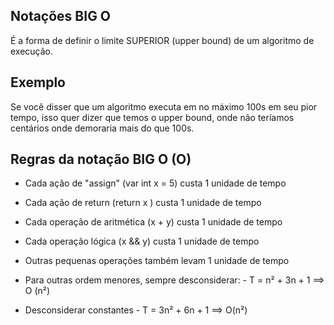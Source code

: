 ## Notações BIG O

É a forma de definir o limite SUPERIOR (upper bound) de um algoritmo de execução.

## Exemplo

Se você disser que um algoritmo executa em no máximo 100s em seu pior tempo, isso quer dizer que temos o upper bound, onde não teríamos centários onde demoraria mais do que 100s.


## Regras da notação BIG O (O)

- Cada ação de "assign" (var int x = 5) custa 1 unidade de tempo
- Cada ação de return (return x ) custa 1 unidade de tempo
- Cada operação de aritmética (x + y) custa 1 unidade de tempo
- Cada operação lógica (x && y) custa 1 unidade de tempo
- Outras pequenas operações também levam 1 unidade de tempo

- Para outras ordem menores, sempre desconsiderar:
        - T = n² + 3n + 1 ==> O (n²)

- Desconsiderar constantes
        - T = 3n² + 6n + 1 ==> O(n²)